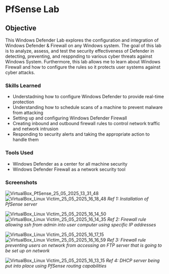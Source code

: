 # PfSense Lab

## Objective
This Windows Defender Lab explores the configuration and integration of Windows Defender & Firewall on any Windows system. The goal of this lab is to analyze, assess, and test the security effectiveness of Defender in detecting, preventing, and resppnding to various cyber threats against Windows System. Furthermore, this lab allows me to learn about Windows Firewall and how to configure the rules so it protects user systems against cyber attacks.

### Skills Learned
- Understadning how to configure Windows Defender to provide real-time protection
- Understanding how to schedule scans of a machine to prevent malware from attacking
- Setting up and configuring Windows Defender Firewall
- Creating inbound and outbound firewall rules to control network traffic and network intrusion
- Responding to security alerts and taking the appropriate action to handle them

### Tools Used
- Windows Defender as a center for all machine security
- Windows Defender Firewall as a network security tool

### Screenshots
![VirtualBox_PfSense_25_05_2025_13_31_48](https://github.com/user-attachments/assets/91387c8d-a795-4e11-a944-02d1b15dc7d9)
![VirtualBox_Linux Victim_25_05_2025_16_18_48](https://github.com/user-attachments/assets/3bc7b86a-d8d3-485e-8c64-8a088f77fdd3)
*Ref 1: Installation of PfSense server*


![VirtualBox_Linux Victim_25_05_2025_16_14_50](https://github.com/user-attachments/assets/91a54acd-2728-4a74-af05-e22968331436)
![VirtualBox_Linux Victim_25_05_2025_16_14_35](https://github.com/user-attachments/assets/4a0f9a72-1047-4768-a58d-015e93dfff01)
*Ref 2: Firewall rule allowing ssh from admin into user computer using specific IP addresses*


![VirtualBox_Linux Victim_25_05_2025_16_17_15](https://github.com/user-attachments/assets/c7eee917-c3a0-419a-84df-94f7c121f4b3)
![VirtualBox_Linux Victim_25_05_2025_16_16_59](https://github.com/user-attachments/assets/fd6bebaf-23fa-49f6-8322-40185a2a33f7)
*Ref 3: Firewall rule preventing users on network from accessing an FTP server that is going to be set up on network*


![VirtualBox_Linux Victim_25_05_2025_16_13_15](https://github.com/user-attachments/assets/98a2bc6c-7d84-4b54-acfe-466bc79ac5cc)
*Ref 4: DHCP server being put into place using PfSense routing capabilities*
